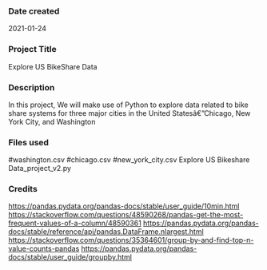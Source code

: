 ### Date created

2021-01-24

### Project Title
Explore US BikeShare Data

### Description
In this project, 
We will make use of Python to explore data related to bike share systems for three major cities
in the United Statesâ€”Chicago, New York City, and Washington

### Files used

#washington.csv
#chicago.csv
#new_york_city.csv
Explore US Bikeshare Data_project_v2.py


### Credits
https://pandas.pydata.org/pandas-docs/stable/user_guide/10min.html
https://stackoverflow.com/questions/48590268/pandas-get-the-most-frequent-values-of-a-column/48590361
https://pandas.pydata.org/pandas-docs/stable/reference/api/pandas.DataFrame.nlargest.html
https://stackoverflow.com/questions/35364601/group-by-and-find-top-n-value-counts-pandas
https://pandas.pydata.org/pandas-docs/stable/user_guide/groupby.html
